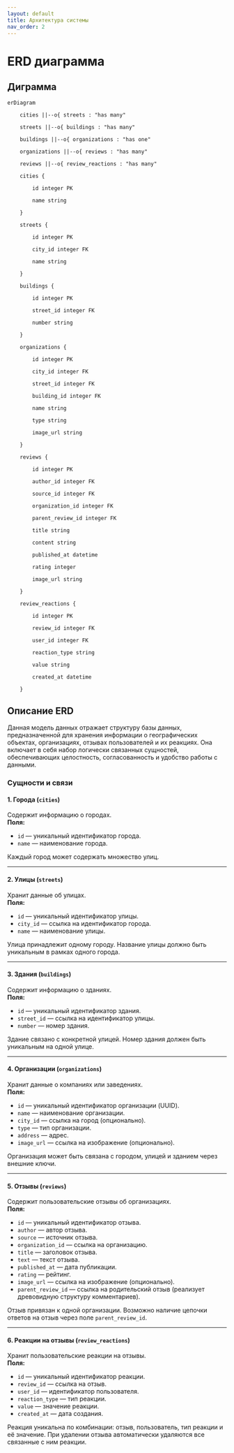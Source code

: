 ```yaml
---
layout: default
title: Архитектура системы
nav_order: 2
---
```


# ERD диаграмма

## Диграмма

```mermaid
erDiagram

    cities ||--o{ streets : "has many"

    streets ||--o{ buildings : "has many"

    buildings ||--o{ organizations : "has one"

    organizations ||--o{ reviews : "has many"

    reviews ||--o{ review_reactions : "has many"

    cities {

        id integer PK

        name string

    }

    streets {

        id integer PK

        city_id integer FK

        name string

    }

    buildings {

        id integer PK

        street_id integer FK

        number string

    }

    organizations {

        id integer PK

        city_id integer FK

        street_id integer FK

        building_id integer FK

        name string

        type string

        image_url string

    }

    reviews {

        id integer PK

        author_id integer FK

        source_id integer FK

        organization_id integer FK

        parent_review_id integer FK

        title string

        content string

        published_at datetime

        rating integer

        image_url string

    }

    review_reactions {

        id integer PK

        review_id integer FK

        user_id integer FK

        reaction_type string

        value string

        created_at datetime

    }
```

## Описание ERD

Данная модель данных отражает структуру базы данных, предназначенной для хранения информации о географических объектах, организациях, отзывах пользователей и их реакциях. Она включает в себя набор логически связанных сущностей, обеспечивающих целостность, согласованность и удобство работы с данными.

### Сущности и связи

#### 1. **Города (`cities`)**

Содержит информацию о городах.  
**Поля:**

- `id` — уникальный идентификатор города.
- `name` — наименование города.

Каждый город может содержать множество улиц.

---

#### 2. **Улицы (`streets`)**

Хранит данные об улицах.  
**Поля:**

- `id` — уникальный идентификатор улицы.
- `city_id` — ссылка на идентификатор города.
- `name` — наименование улицы.

Улица принадлежит одному городу. Название улицы должно быть уникальным в рамках одного города.

---

#### 3. **Здания (`buildings`)**

Содержит информацию о зданиях.  
**Поля:**

- `id` — уникальный идентификатор здания.
- `street_id` — ссылка на идентификатор улицы.
- `number` — номер здания.

Здание связано с конкретной улицей. Номер здания должен быть уникальным на одной улице.

---

#### 4. **Организации (`organizations`)**

Хранит данные о компаниях или заведениях.  
**Поля:**

- `id` — уникальный идентификатор организации (UUID).
- `name` — наименование организации.
- `city_id` — ссылка на город (опционально).
- `type` — тип организации.
- `address` — адрес.
- `image_url` — ссылка на изображение (опционально).

Организация может быть связана с городом, улицей и зданием через внешние ключи.

---

#### 5. **Отзывы (`reviews`)**

Содержит пользовательские отзывы об организациях.  
**Поля:**

- `id` — уникальный идентификатор отзыва.
- `author` — автор отзыва.
- `source` — источник отзыва.
- `organization_id` — ссылка на организацию.
- `title` — заголовок отзыва.
- `text` — текст отзыва.
- `published_at` — дата публикации.
- `rating` — рейтинг.
- `image_url` — ссылка на изображение (опционально).
- `parent_review_id` — ссылка на родительский отзыв (реализует древовидную структуру комментариев).

Отзыв привязан к одной организации. Возможно наличие цепочки ответов на отзыв через поле `parent_review_id`.

---

#### 6. **Реакции на отзывы (`review_reactions`)**

Хранит пользовательские реакции на отзывы.  
**Поля:**

- `id` — уникальный идентификатор реакции.
- `review_id` — ссылка на отзыв.
- `user_id` — идентификатор пользователя.
- `reaction_type` — тип реакции.
- `value` — значение реакции.
- `created_at` — дата создания.

Реакция уникальна по комбинации: отзыв, пользователь, тип реакции и её значение. При удалении отзыва автоматически удаляются все связанные с ним реакции.
